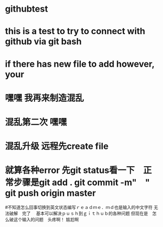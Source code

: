 # githubtest
# this is a test to try to connect with github via git bash
# if there has new file to add however, your 
# 嘿嘿 我再来制造混乱
# 混乱第二次 嘿嘿
# 混乱升级 远程先create file
# 就算各种error 先git status看一下　正常步骤是git add .   git commit -m"　"  git push origin master
#不知道怎么回事切换到英文状态编写ｒｅａｄｍｅ．ｍｄ也是输入的中文字符
无法破解　完了　
基本可以解决ｐｕｓｈ到ｇｉｔｈｕｂ的各种问题
但现在是　怎么破这个输入的问题　头疼啊！
尴尬啊

